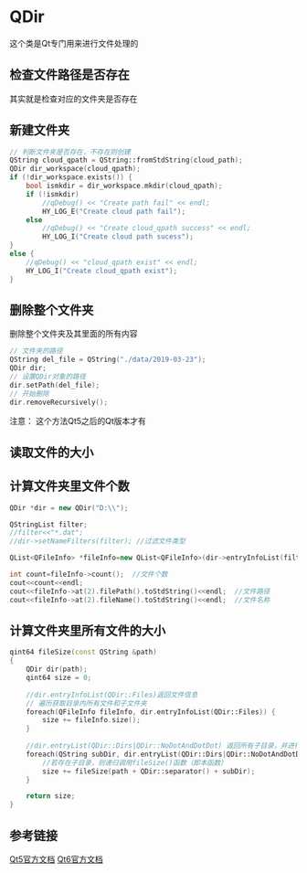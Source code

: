 # QDir

这个类是Qt专门用来进行文件处理的

## 检查文件路径是否存在

其实就是检查对应的文件夹是否存在

## 新建文件夹

```cpp
// 判断文件夹是否存在，不存在则创建
QString cloud_qpath = QString::fromStdString(cloud_path);
QDir dir_workspace(cloud_qpath);
if (!dir_workspace.exists()) {
    bool ismkdir = dir_workspace.mkdir(cloud_qpath);
    if (!ismkdir)
        //qDebug() << "Create path fail" << endl;
        HY_LOG_E("Create cloud path fail");
    else
        //qDebug() << "Create cloud_qpath success" << endl;
        HY_LOG_I("Create cloud path sucess");
}
else {
    //qDebug() << "cloud_qpath exist" << endl;
    HY_LOG_I("Create cloud_qpath exist");
}
```

## 删除整个文件夹

删除整个文件夹及其里面的所有内容

```cpp
// 文件夹的路径
QString del_file = QString("./data/2019-03-23");
QDir dir;
// 设置QDir对象的路径
dir.setPath(del_file);
// 开始删除
dir.removeRecursively();
```

注意：
这个方法Qt5之后的Qt版本才有

## 读取文件的大小

## 计算文件夹里文件个数

```cpp
QDir *dir = new QDir("D:\\");  

QStringList filter;
//filter<<"*.dat";
//dir->setNameFilters(filter); //过滤文件类型

QList<QFileInfo> *fileInfo=new QList<QFileInfo>(dir->entryInfoList(filter));

int count=fileInfo->count();  //文件个数
cout<<count<<endl;
cout<<fileInfo->at(2).filePath().toStdString()<<endl;  //文件路径
cout<<fileInfo->at(2).fileName().toStdString()<<endl;  //文件名称
```

## 计算文件夹里所有文件的大小

```cpp
qint64 fileSize(const QString &path)
{
    QDir dir(path);
    qint64 size = 0;
    
    //dir.entryInfoList(QDir::Files)返回文件信息
    // 遍历获取目录内所有文件和子文件夹
    foreach(QFileInfo fileInfo, dir.entryInfoList(QDir::Files)) {
        size += fileInfo.size();
    }
    
    //dir.entryList(QDir::Dirs|QDir::NoDotAndDotDot) 返回所有子目录，并进行过滤 
    foreach(QString subDir, dir.entryList(QDir::Dirs|QDir::NoDotAndDotDot)) {
        //若存在子目录，则递归调用fileSize()函数（即本函数）
        size += fileSize(path + QDir::separator() + subDir);
    }

    return size;
}

```

## 参考链接

[Qt5官方文档](https://doc.qt.io/qt-5/qdir.html)
[Qt6官方文档](https://doc.qt.io/qt-6/qdir.html)
